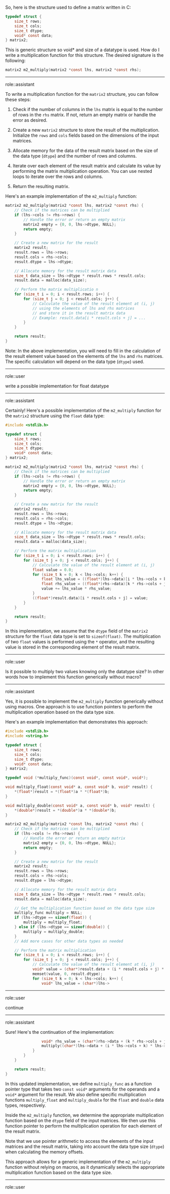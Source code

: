 So, here is the structure used to define a matrix written in C:

```c
typedef struct {
    size_t rows;
    size_t cols;
    size_t dtype;
    void* const data;
} matrix2;
```

This is generic structure so void* and size of a datatype is used.
How do I write a multiplication function for this structure. The desired signature is the following:

```c
matrix2 m2_multiply(matrix2 *const lhs, matrix2 *const rhs);
```


<hr class="__chatgpt_plugin">

role::assistant

To write a multiplication function for the `matrix2` structure, you can follow these steps:

1. Check if the number of columns in the `lhs` matrix is equal to the number of rows in the `rhs` matrix. If not, return an empty matrix or handle the error as desired.

2. Create a new `matrix2` structure to store the result of the multiplication. Initialize the `rows` and `cols` fields based on the dimensions of the input matrices.

3. Allocate memory for the data of the result matrix based on the size of the data type (`dtype`) and the number of rows and columns.

4. Iterate over each element of the result matrix and calculate its value by performing the matrix multiplication operation. You can use nested loops to iterate over the rows and columns.

5. Return the resulting matrix.

Here's an example implementation of the `m2_multiply` function:

```c
matrix2 m2_multiply(matrix2 *const lhs, matrix2 *const rhs) {
    // Check if the matrices can be multiplied
    if (lhs->cols != rhs->rows) {
        // Handle the error or return an empty matrix
        matrix2 empty = {0, 0, lhs->dtype, NULL};
        return empty;
    }

    // Create a new matrix for the result
    matrix2 result;
    result.rows = lhs->rows;
    result.cols = rhs->cols;
    result.dtype = lhs->dtype;

    // Allocate memory for the result matrix data
    size_t data_size = lhs->dtype * result.rows * result.cols;
    result.data = malloc(data_size);

    // Perform the matrix multiplicatio n
    for (size_t i = 0; i < result.rows; i++) {
        for (size_t j = 0; j < result.cols; j++) {
            // Calculate the value of the result element at (i, j)
            // using the elements of lhs and rhs matrices
            // and store it in the result matrix data
            // Example: result.data[i * result.cols + j] = ...
        }
    }

    return result;
}
```

Note: In the above implementation, you will need to fill in the calculation of the result element value based on the elements of the `lhs` and `rhs` matrices. The specific calculation will depend on the data type (`dtype`) used.

<hr class="__chatgpt_plugin">

role::user

write a possible implementation for float datatype

<hr class="__chatgpt_plugin">

role::assistant

Certainly! Here's a possible implementation of the `m2_multiply` function for the `matrix2` structure using the `float` data type:

```c
#include <stdlib.h>

typedef struct {
    size_t rows;
    size_t cols;
    size_t dtype;
    void* const data;
} matrix2;

matrix2 m2_multiply(matrix2 *const lhs, matrix2 *const rhs) {
    // Check if the matrices can be multiplied
    if (lhs->cols != rhs->rows) {
        // Handle the error or return an empty matrix
        matrix2 empty = {0, 0, lhs->dtype, NULL};
        return empty;
    }

    // Create a new matrix for the result
    matrix2 result;
    result.rows = lhs->rows;
    result.cols = rhs->cols;
    result.dtype = lhs->dtype;

    // Allocate memory for the result matrix data
    size_t data_size = lhs->dtype * result.rows * result.cols;
    result.data = malloc(data_size);

    // Perform the matrix multiplication
    for (size_t i = 0; i < result.rows; i++) {
        for (size_t j = 0; j < result.cols; j++) {
            // Calculate the value of the result element at (i, j)
            float value = 0.0;
            for (size_t k = 0; k < lhs->cols; k++) {
                float lhs_value = ((float*)lhs->data)[i * lhs->cols + k];
                float rhs_value = ((float*)rhs->data)[k * rhs->cols + j];
                value += lhs_value * rhs_value;
            }
            ((float*)result.data)[i * result.cols + j] = value;
        }
    }

    return result;
}
```

In this implementation, we assume that the `dtype` field of the `matrix2` structure for the `float` data type is set to `sizeof(float)`. The multiplication of two `float` values is performed using the `*` operator, and the resulting value is stored in the corresponding element of the result matrix.

<hr class="__chatgpt_plugin">

role::user

Is it possible to multiply two values knowing only the datatype size? In other words how to implement this function generically without macro?

<hr class="__chatgpt_plugin">

role::assistant

Yes, it is possible to implement the `m2_multiply` function generically without using macros. One approach is to use function pointers to perform the multiplication operation based on the data type size.

Here's an example implementation that demonstrates this approach:

```c
#include <stdlib.h>
#include <string.h>

typedef struct {
    size_t rows;
    size_t cols;
    size_t dtype;
    void* const data;
} matrix2;

typedef void (*multiply_func)(const void*, const void*, void*);

void multiply_float(const void* a, const void* b, void* result) {
    *(float*)result = *(float*)a * *(float*)b;
}

void multiply_double(const void* a, const void* b, void* result) {
    *(double*)result = *(double*)a * *(double*)b;
}

matrix2 m2_multiply(matrix2 *const lhs, matrix2 *const rhs) {
    // Check if the matrices can be multiplied
    if (lhs->cols != rhs->rows) {
        // Handle the error or return an empty matrix
        matrix2 empty = {0, 0, lhs->dtype, NULL};
        return empty;
    }

    // Create a new matrix for the result
    matrix2 result;
    result.rows = lhs->rows;
    result.cols = rhs->cols;
    result.dtype = lhs->dtype;

    // Allocate memory for the result matrix data
    size_t data_size = lhs->dtype * result.rows * result.cols;
    result.data = malloc(data_size);

    // Get the multiplication function based on the data type size
    multiply_func multiply = NULL;
    if (lhs->dtype == sizeof(float)) {
        multiply = multiply_float;
    } else if (lhs->dtype == sizeof(double)) {
        multiply = multiply_double;
    }
    // Add more cases for other data types as needed

    // Perform the matrix multiplication
    for (size_t i = 0; i < result.rows; i++) {
        for (size_t j = 0; j < result.cols; j++) {
            // Calculate the value of the result element at (i, j)
            void* value = (char*)result.data + (i * result.cols + j) * result.dtype;
            memset(value, 0, result.dtype);
            for (size_t k = 0; k < lhs->cols; k++) {
                void* lhs_value = (char*)lhs->
```

<hr class="__chatgpt_plugin">

role::user

continue


<hr class="__chatgpt_plugin">

role::assistant

Sure! Here's the continuation of the implementation:

```c
                void* rhs_value = (char*)rhs->data + (k * rhs->cols + j) * rhs->dtype;
                multiply((char*)lhs->data + (i * lhs->cols + k) * lhs->dtype, rhs_value, value);
            }
        }
    }

    return result;
}
```

In this updated implementation, we define `multiply_func` as a function pointer type that takes two `const void*` arguments for the operands and a `void*` argument for the result. We also define specific multiplication functions `multiply_float` and `multiply_double` for the `float` and `double` data types, respectively.

Inside the `m2_multiply` function, we determine the appropriate multiplication function based on the `dtype` field of the input matrices. We then use this function pointer to perform the multiplication operation for each element of the result matrix.

Note that we use pointer arithmetic to access the elements of the input matrices and the result matrix, taking into account the data type size (`dtype`) when calculating the memory offsets.

This approach allows for a generic implementation of the `m2_multiply` function without relying on macros, as it dynamically selects the appropriate multiplication function based on the data type size.

<hr class="__chatgpt_plugin">

role::user

